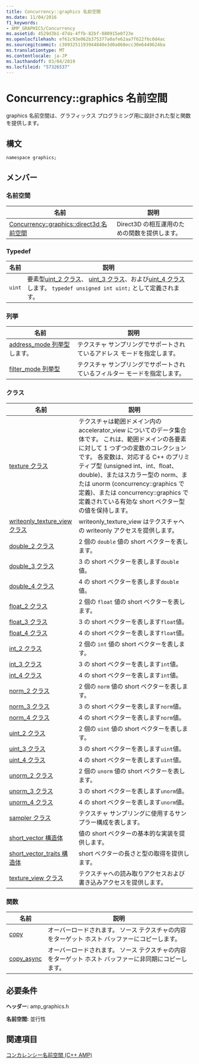 ```yaml
---
title: Concurrency::graphics 名前空間
ms.date: 11/04/2016
f1_keywords:
- AMP_GRAPHICS/Concurrency
ms.assetid: 4529d3b1-d7da-4ffb-82bf-080915e0f23e
ms.openlocfilehash: ef61c93e062b375377a0afe62aa7f622f6c0d4ac
ms.sourcegitcommit: c3093251193944840e3d0a068ecc30e6449624ba
ms.translationtype: MT
ms.contentlocale: ja-JP
ms.lasthandoff: 03/04/2019
ms.locfileid: "57326537"
---
```

# <a name="concurrencygraphics-namespace"></a>Concurrency::graphics 名前空間

graphics 名前空間は、グラフィックス プログラミング用に設計された型と関数を提供します。

## <a name="syntax"></a>構文

```
namespace graphics;
```

## <a name="members"></a>メンバー

### <a name="namespaces"></a>名前空間

|名前|説明|
|----------|-----------------|
|[Concurrency::graphics::direct3d 名前空間](concurrency-graphics-direct3d-namespace.md)|Direct3D の相互運用のための関数を提供します。|

### <a name="typedefs"></a>Typedef

|名前|説明|
|----------|-----------------|
|`uint`|要素型[uint_2 クラス](uint-2-class.md)、 [uint_3 クラス](uint-3-class.md)、および[uint_4 クラス](uint-4-class.md)します。 `typedef unsigned int uint;` として定義されます。|

### <a name="enumerations"></a>列挙

|名前|説明|
|----------|-----------------|
|[address_mode 列挙型](concurrency-graphics-namespace-enums.md#address_mode)します。|テクスチャ サンプリングでサポートされているアドレス モードを指定します。|
|[filter_mode 列挙型](concurrency-graphics-namespace-enums.md#filter_mode)|テクスチャ サンプリングでサポートされているフィルター モードを指定します。|

### <a name="classes"></a>クラス

|名前|説明|
|----------|-----------------|
|[texture クラス](texture-class.md)|テクスチャは範囲ドメイン内の accelerator_view についてのデータ集合体です。 これは、範囲ドメインの各要素に対して 1 つずつの変数のコレクションです。 各変数は、対応する C++ のプリミティブ型 (unsigned int、int、float、double)、またはスカラー型の norm、または unorm (concurrency::graphics で定義)、または concurrency::graphics で定義されている有効な short ベクター型の値を保持します。|
|[writeonly_texture_view クラス](writeonly-texture-view-class.md)|writeonly_texture_view はテクスチャへの writeonly アクセスを提供します。|
|[double_2 クラス](double-2-class.md)|2 個の `double` 値の short ベクターを表します。|
|[double_3 クラス](double-3-class.md)|3 の short ベクターを表します`double`値。|
|[double_4 クラス](double-4-class.md)|4 の short ベクターを表します`double`値。|
|[float_2 クラス](float-2-class.md)|2 個の `float` 値の short ベクターを表します。|
|[float_3 クラス](float-3-class.md)|3 の short ベクターを表します`float`値。|
|[float_4 クラス](float-4-class.md)|4 の short ベクターを表します`float`値。|
|[int_2 クラス](int-2-class.md)|2 個の `int` 値の short ベクターを表します。|
|[int_3 クラス](int-3-class.md)|3 の short ベクターを表します`int`値。|
|[int_4 クラス](int-4-class.md)|4 の short ベクターを表します`int`値。|
|[norm_2 クラス](norm-2-class.md)|2 個の `norm` 値の short ベクターを表します。|
|[norm_3 クラス](norm-3-class.md)|3 の short ベクターを表します`norm`値。|
|[norm_4 クラス](norm-4-class.md)|4 の short ベクターを表します`norm`値。|
|[uint_2 クラス](uint-2-class.md)|2 個の `uint` 値の short ベクターを表します。|
|[uint_3 クラス](uint-3-class.md)|3 の short ベクターを表します`uint`値。|
|[uint_4 クラス](uint-4-class.md)|4 の short ベクターを表します`uint`値。|
|[unorm_2 クラス](unorm-2-class.md)|2 個の `unorm` 値の short ベクターを表します。|
|[unorm_3 クラス](unorm-3-class.md)|3 の short ベクターを表します`unorm`値。|
|[unorm_4 クラス](unorm-4-class.md)|4 の short ベクターを表します`unorm`値。|
|[sampler クラス](sampler-class.md)|テクスチャ サンプリングに使用するサンプラー構成を表します。|
|[short_vector 構造体](short-vector-structure.md)|値の short ベクターの基本的な実装を提供します。|
|[short_vector_traits 構造体](short-vector-traits-structure.md)|short ベクターの長さと型の取得を提供します。|
|[texture_view クラス](texture-view-class.md)|テクスチャへの読み取りアクセスおよび書き込みアクセスを提供します。|

### <a name="functions"></a>関数

|名前|説明|
|----------|-----------------|
|[copy](concurrency-graphics-namespace-functions.md#copy)|オーバーロードされます。 ソース テクスチャの内容をターゲット ホスト バッファーにコピーします。|
|[copy_async](concurrency-graphics-namespace-functions.md#copy_async)|オーバーロードされます。 ソース テクスチャの内容をターゲット ホスト バッファーに非同期にコピーします。|

## <a name="requirements"></a>必要条件

**ヘッダー:** amp_graphics.h

**名前空間:** 並行性

## <a name="see-also"></a>関連項目

[コンカレンシー名前空間 (C++ AMP)](concurrency-namespace-cpp-amp.md)
